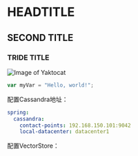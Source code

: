 # HEADTITLE
## SECOND TITLE
### TRIDE TITLE
![Image of Yaktocat](https://octodex.github.com/images/yaktocat.png)

``` javascript
var myVar = "Hello, world!";
```
配置Cassandra地址：

```YAML
spring:
  cassandra:
    contact-points: 192.168.150.101:9042
    local-datacenter: datacenter1
```

配置VectorStore：
